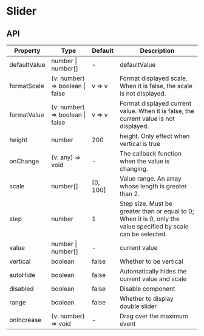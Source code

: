 # Slider

<example />

## API

| Property | Type | Default | Description |
| --- | --- | --- | --- |
| defaultValue | number \| number[] | - | defaultValue |
| formatScale | (v: number) => boolean \| false | v => v | Format displayed scale. When it is false, the scale is not displayed. |
| formatValue | (v: number) => boolean \| false | v => v | Format displayed current value. When it is false, the current value is not displayed. |
| height | number | 200 | height. Only effect when vertical is true |
| onChange | (v: any) => void | - | The callback function when the value is changing. |
| scale | number[] | \[0, 100] | Value range. An array whose length is greater than 2. |
| step | number | 1 | Step size. Must be greater than or equal to 0; When it is 0, only the value specified by scale can be selected. |
| value | number \| number[] | - | current value |
| vertical | boolean | false | Whether to be vertical |
| autoHide | boolean | false | Automatically hides the current value and scale |
| disabled | boolean | false | Disable component |
| range | boolean | false | Whether to display double slider |
| onIncrease | (v: number) => void | - | Drag over the maximum event |
